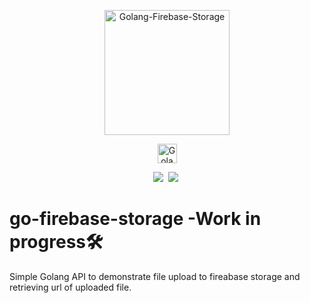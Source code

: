 <p align="center"><img src="assets/logo_n.png" alt="Golang-Firebase-Storage" height="200px"></p>
<p align="center"><img src="assets/logo_notflix.png" alt="Golang-Firebase-Storage" height="31px"></p>

<p align="center">
<img  src="https://img.shields.io/badge/Go-29BEB0?style=for-the-badge&logo=go&logoColor=white">&nbsp;
<img  src="https://img.shields.io/badge/-FIREBASE-FFCA28?logo=firebase&logoColor=white&style=for-the-badge">&nbsp;
</p>
 
 # go-firebase-storage -Work in progress🛠️

 Simple Golang API to demonstrate file upload to fireabase storage and retrieving url of uploaded file.
